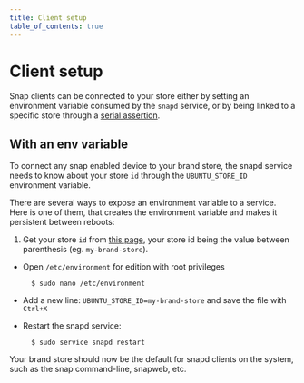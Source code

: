 ```yaml
---
title: Client setup
table_of_contents: true
---
```


# Client setup

Snap clients can be connected to your store either by setting an environment variable consumed by the `snapd` service, or by being linked to a specific store through a [serial assertion](https://docs.ubuntu.com/core/en/reference/assertions/serial).

## With an env variable

To connect any snap enabled device to your brand store, the snapd service needs to know about your store `id` through the `UBUNTU_STORE_ID` environment variable.

There are several ways to expose an environment variable to a service. Here is one of them, that creates the environment variable and makes it persistent between reboots:

1. Get your store `id` from [this page](https://dashboard.snapcraft.io/dev/store/list/?next=/dev/store/admin/), your store id being the value between parenthesis (eg. `my-brand-store`).
* Open `/etc/environment` for edition with root privileges

        $ sudo nano /etc/environment

* Add a new line: `UBUNTU_STORE_ID=my-brand-store` and save the file with `Ctrl+X`
* Restart the snapd service:

        $ sudo service snapd restart

Your brand store should now be the default for snapd clients on the system, such as the snap command-line, snapweb, etc.

[//]: <> (TODO: serial assertions)
